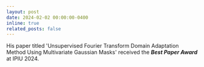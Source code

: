 ```yaml
---
layout: post
date: 2024-02-02 00:00:00-0400
inline: true
related_posts: false
---
```


His paper titled 'Unsupervised Fourier Transform Domain Adaptation Method Using Multivariate Gaussian Masks' received the ***Best Paper Award*** at IPIU 2024.